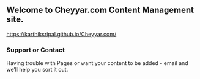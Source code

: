 ## Welcome to Cheyyar.com Content Management site.

 https://karthiksripal.github.io/Cheyyar.com/
 
### Support or Contact

Having trouble with Pages or want your content to be added - email  and we’ll help you sort it out.
